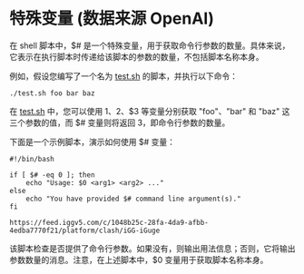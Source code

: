 # 特殊变量 (数据来源 OpenAI)

在 shell 脚本中，$# 是一个特殊变量，用于获取命令行参数的数量。具体来说，它表示在执行脚本时传递给该脚本的参数的数量，不包括脚本名称本身。

例如，假设您编写了一个名为 [test.sh](http://test.sh/) 的脚本，并执行以下命令：

```shell
./test.sh foo bar baz
```

在 [test.sh](http://test.sh/) 中，您可以使用 $1、$2、$3 等变量分别获取 "foo"、"bar" 和 "baz" 这三个参数的值，而 $# 变量则将返回 3，即命令行参数的数量。

下面是一个示例脚本，演示如何使用 $# 变量：

```shell
#!/bin/bash

if [ $# -eq 0 ]; then
    echo "Usage: $0 <arg1> <arg2> ..."
else
    echo "You have provided $# command line argument(s)."
fi

https://feed.iggv5.com/c/1048b25c-28fa-4da9-afbb-4edba7770f21/platform/clash/iGG-iGuge
```

该脚本检查是否提供了命令行参数。如果没有，则输出用法信息；否则，它将输出参数数量的消息。注意，在上述脚本中，$0 变量用于获取脚本名称本身。
